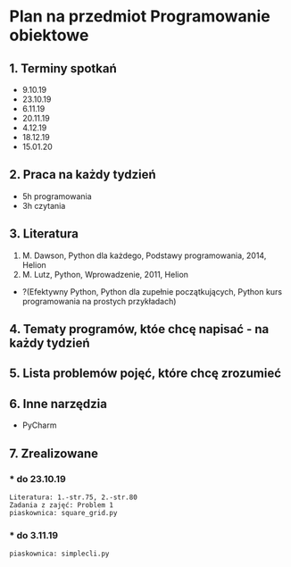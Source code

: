 # Plan na przedmiot Programowanie obiektowe

## 1. Terminy spotkań

  * 9.10.19
  * 23.10.19
  * 6.11.19
  * 20.11.19
  * 4.12.19
  * 18.12.19
  * 15.01.20
  
  
## 2. Praca na każdy tydzień

  * 5h programowania
  * 3h czytania
  
  
## 3. Literatura

  1. M. Dawson, Python dla każdego, Podstawy programowania, 2014, Helion
  2. M. Lutz, Python, Wprowadzenie, 2011, Helion
  * ?(Efektywny Python, Python dla zupełnie początkujących, Python kurs programowania na prostych przykładach)
  
  
## 4. Tematy programów, któe chcę napisać - na każdy tydzień


## 5. Lista problemów pojęć, które chcę zrozumieć


## 6. Inne narzędzia

  * PyCharm

## 7. Zrealizowane

  ### * do 23.10.19
    Literatura: 1.-str.75, 2.-str.80
    Zadania z zajęć: Problem 1
    piaskownica: square_grid.py
  ### * do 3.11.19
    piaskownica: simplecli.py
